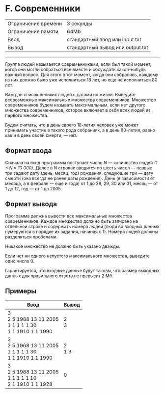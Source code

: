 # F. Современники

<table>
  <tr>
  	<td>Ограничение времени</td>
  	<td>3 секунды</td>
  </tr>
  <tr>
  	<td>Ограничение памяти</td>
  	<td>64Mb</td>
  </tr>
  <tr>
  	<td>Ввод</td>
  	<td>стандартный ввод или input.txt</td>
  </tr>
  <tr>
  	<td>Вывод</td>
  	<td>стандартный вывод или output.txt</td>
  </tr>
</table>

---
Группа людей называется современниками, если был такой момент, когда они могли собраться все вместе и обсуждать какой-нибудь важный вопрос. Для этого в тот момент, когда они собрались, каждому из них должно было уже исполниться 18 лет, но еще не исполниться 80 лет.

Вам дан список великих людей с датами их жизни. Выведите всевозможные максимальные множества современников. Множество современников будем называть максимальным, если нет другого множества современников, которое включает в себя всех людей из первого множества.

Будем считать, что в день своего 18-летия человек уже может принимать участие в такого рода собраниях, а в день 80-летия, равно как и в день своей смерти, — нет.

## Формат ввода

Сначала на вход программы поступает число *N* — количество людей *(1 ≤ N ≤ 10 000)*. Далее в *N* строках вводится по шесть чисел — первые три задают дату (день, месяц, год) рождения, следующие три — дату смерти (она всегда не ранее даты рождения). День (в зависимости от месяца, а в феврале — еще и года) от 1 до 28, 29, 30 или 31, месяц — от 1 до 12, год — от 1 до 2005.

## Формат вывода

Программа должна вывести все максимальные множества современников. Каждое множество должно быть записано на отдельной строке и содержать номера людей (люди во входных данных нумеруются в порядке их задания, начиная с 1). Номера людей должны разделяться пробелами.

Никакое множество не должно быть указано дважды.

Если нет ни одного непустого максимального множества, выведите одно число 0.

Гарантируется, что входные данные будут таковы, что размер выходных данных для правильного ответа не превысит 2 Мб.

## Примеры

|Ввод|Вывод|
|---|---|
|3<br>2 5 1988 13 11 2005<br>1 1 1 1 1 30<br>1 1 1910 1 1 1990|2<br>3|
|3<br>2 5 1968 13 11 2005<br>1 1 1 1 1 30<br>1 1 1910 1 1 1990|2<br>1 3|
|3<br>2 5 1988 13 11 2005<br>1 1 1 1 1 10<br>2 1 1910 1 1 1928|0|
